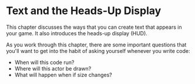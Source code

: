 # Text and the Heads-Up Display

This chapter discusses the ways that you can create text that appears in your
game.  It also introduces the heads-up display (HUD).

As you work through this chapter, there are some important questions that
you'll want to get into the habit of asking yourself whenever you write code:

- When will this code run?
- Where will this actor be drawn?
- What will happen when if size changes?
